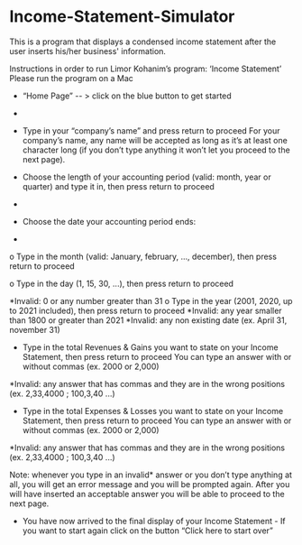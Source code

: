 # Income-Statement-Simulator

This is a program that displays a condensed income statement after the user inserts his/her business' information. 





Instructions in order to run Limor Kohanim’s program: ‘Income Statement’ 
Please run the program on a Mac

- “Home Page” -- > click on the blue button to get started
- 
- Type in your “company’s name” and press return to proceed
For your company’s name, any name will be accepted as long as it’s at least one character long (if you don’t type anything it won’t let you proceed to the next page).

- Choose the length of your accounting period (valid: month, year or quarter) and type it in, then press return to proceed
- 
- Choose the date your accounting period ends:
- 
o Type in the month (valid: January, february, ..., december), then press return
to proceed

o Type in the day (1, 15, 30, ...), then press return to proceed

*Invalid: 0 or any number greater than 31 o Type in the year (2001, 2020, up to 2021 included), then press return to proceed
*Invalid: any year smaller than 1800 or greater than 2021 *Invalid: any non existing date (ex. April 31, november 31)

- Type in the total Revenues & Gains you want to state on your Income Statement, then press return to proceed
You can type an answer with or without commas (ex. 2000 or 2,000)

*Invalid: any answer that has commas and they are in the wrong positions (ex. 2,33,4000 ; 100,3,40 ...)

- Type in the total Expenses & Losses you want to state on your Income Statement, then press return to proceed
You can type an answer with or without commas (ex. 2000 or 2,000)

*Invalid: any answer that has commas and they are in the wrong positions (ex. 2,33,4000 ; 100,3,40 ...)

Note: whenever you type in an invalid* answer or you don’t type anything at all, you will get an error message and you will be prompted again. After you will have inserted an acceptable answer you will be able to proceed to the next page.

- You have now arrived to the final display of your Income Statement - If you want to start again click on the button “Click here to start over”
 
